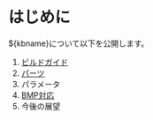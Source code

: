 # はじめに

${kbname}について以下を公開します。

1. [ビルドガイド](./README_build_guide/README_${_lang}.md)
1. [パーツ](./README_parts/README_${_lang}.md)
1. パラメータ
1. [BMP対応](./README_bmp/README_${_lang}.md)
1. 今後の展望
